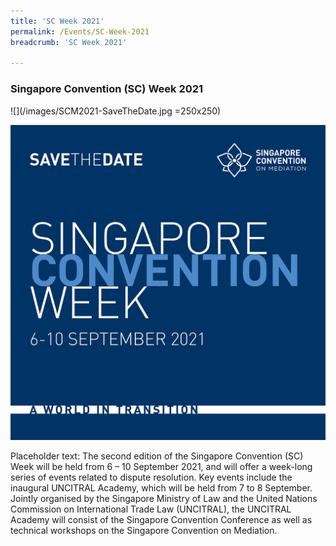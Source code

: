 ```yaml
---
title: 'SC Week 2021'
permalink: /Events/SC-Week-2021
breadcrumb: 'SC Week 2021'

---
```


### **Singapore Convention (SC) Week 2021** 

![](/images/SCM2021-SaveTheDate.jpg =250x250)

<img src="/images/SCM2021-SaveTheDate.jpg">

Placeholder text: The second edition of the Singapore Convention (SC) Week will be held from 6 – 10 September 2021, and will offer a week-long series of events related to dispute resolution. Key events include the inaugural UNCITRAL Academy, which will be held from 7 to 8 September. Jointly organised by the Singapore Ministry of Law and the United Nations Commission on International Trade Law (UNCITRAL), the UNCITRAL Academy will consist of the Singapore Convention Conference as well as technical workshops on the Singapore Convention on Mediation.



